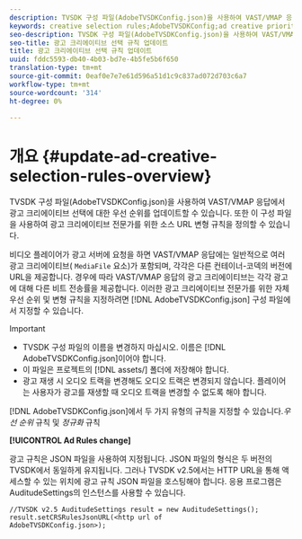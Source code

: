 ```yaml
---
description: TVSDK 구성 파일(AdobeTVSDKConfig.json)을 사용하여 VAST/VMAP 응답에서 광고 크리에이티브 선택에 대한 우선 순위를 업데이트할 수 있습니다. 또한 이 구성 파일을 사용하여 광고 크리에이티브 전문가를 위한 소스 URL 변형 규칙을 정의할 수 있습니다.
keywords: creative selection rules;AdobeTVSDKConfig;ad creative priorities;transformation rules
seo-description: TVSDK 구성 파일(AdobeTVSDKConfig.json)을 사용하여 VAST/VMAP 응답에서 광고 크리에이티브 선택에 대한 우선 순위를 업데이트할 수 있습니다. 또한 이 구성 파일을 사용하여 광고 크리에이티브 전문가를 위한 소스 URL 변형 규칙을 정의할 수 있습니다.
seo-title: 광고 크리에이티브 선택 규칙 업데이트
title: 광고 크리에이티브 선택 규칙 업데이트
uuid: fddc5593-db40-4b03-bd7e-4b5fe5b6f650
translation-type: tm+mt
source-git-commit: 0eaf0e7e7e61d596a51d1c9c837ad072d703c6a7
workflow-type: tm+mt
source-wordcount: '314'
ht-degree: 0%

---
```



# 개요 {#update-ad-creative-selection-rules-overview}

TVSDK 구성 파일(AdobeTVSDKConfig.json)을 사용하여 VAST/VMAP 응답에서 광고 크리에이티브 선택에 대한 우선 순위를 업데이트할 수 있습니다. 또한 이 구성 파일을 사용하여 광고 크리에이티브 전문가를 위한 소스 URL 변형 규칙을 정의할 수 있습니다.

비디오 플레이어가 광고 서버에 요청을 하면 VAST/VMAP 응답에는 일반적으로 여러 광고 크리에이티브( `MediaFile` 요소)가 포함되며, 각각은 다른 컨테이너-코덱의 버전에 URL을 제공합니다. 경우에 따라 VAST/VMAP 응답의 광고 크리에이티브는 각각 광고에 대해 다른 비트 전송률을 제공합니다. 이러한 광고 크리에이티브 전문가를 위한 자체 우선 순위 및 변형 규칙을 지정하려면 [!DNL AdobeTVSDKConfig.json] 구성 파일에서 지정할 수 있습니다.

>[!IMPORTANT]
>
>* TVSDK 구성 파일의 이름을 변경하지 마십시오. 이름은 [!DNL AdobeTVSDKConfig.json]이어야 합니다.
>* 이 파일은 프로젝트의 [!DNL assets/] 폴더에 저장해야 합니다.
>* 광고 재생 시 오디오 트랙을 변경해도 오디오 트랙은 변경되지 않습니다. 플레이어는 사용자가 광고를 재생할 때 오디오 트랙을 변경할 수 없도록 해야 합니다.

>



[!DNL AdobeTVSDKConfig.json]에서 두 가지 유형의 규칙을 지정할 수 있습니다.*우선 순위* 규칙 및 *정규화* 규칙

**[!UICONTROL Ad Rules change]**

<!--<a id="section_EDCE7C94156D4A47AA2FBAE9BE0390CE"></a>-->

광고 규칙은 JSON 파일을 사용하여 지정됩니다. JSON 파일의 형식은 두 버전의 TVSDK에서 동일하게 유지됩니다. 그러나 TVSDK v2.5에서는 HTTP URL을 통해 액세스할 수 있는 위치에 광고 규칙 JSON 파일을 호스팅해야 합니다. 응용 프로그램은 AuditudeSettings의 인스턴스를 사용할 수 있습니다.

```
//TVSDK v2.5 AuditudeSettings result = new AuditudeSettings(); 
result.setCRSRulesJsonURL(<http url of 
AdobeTVSDKConfig.json>);  
```

